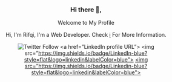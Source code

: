 

<!--
**bualaleo/bualaleo** is a ✨ _special_ ✨ repository because its `README.md` (this file) appears on your GitHub profile.

Here are some ideas to get you started:

- 🔭 I’m currently working on ...
- 🌱 I’m currently learning ...
- 👯 I’m looking to collaborate on ...
- 🤔 I’m looking for help with ...
- 💬 Ask me about ...
- 📫 How to reach me: ...
- 😄 Pronouns: ...
- ⚡ Fun fact: ...
-->

<div align="center">
<h3>Hi there 👋,</h3>
<p>Welcome to My Profile</p>
<p>Hi, I'm Rifqi, I'm a Web Developer. Check <a href="#">ℹ️</a> For More Information.</p>


![Twitter Follow](https://img.shields.io/twitter/follow/bualaleo?color=blue&style=social)
  <a href=”LinkedIn profile URL”>
<img src=”https://img.shields.io/badge/LinkedIn-blue?style=flat&logo=linkedin&labelColor=blue">
</a>
<a href=”https://www.linkedin.com/in/buala-leonardo-hulu-3763071b8/”><img src=”https://img.shields.io/badge/Linkedin-blue?style=flat&logo=linkedin&labelColor=blue"></a>

</div>
